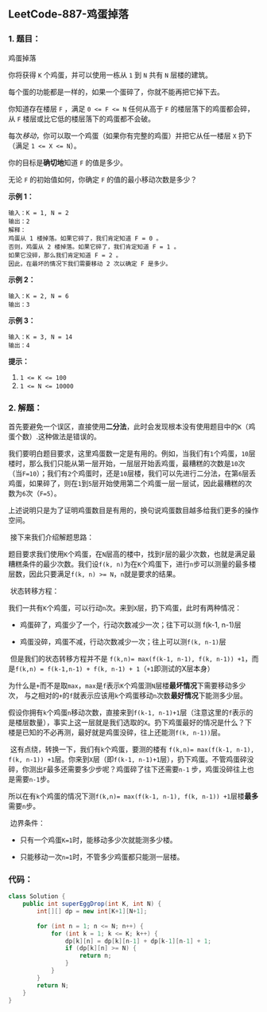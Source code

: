 ## LeetCode-887-鸡蛋掉落

### 1. 题目：

鸡蛋掉落

你将获得 `K` 个鸡蛋，并可以使用一栋从 `1` 到 `N`  共有 `N` 层楼的建筑。

每个蛋的功能都是一样的，如果一个蛋碎了，你就不能再把它掉下去。

你知道存在楼层 `F` ，满足 `0 <= F <= N` 任何从高于 `F` 的楼层落下的鸡蛋都会碎，从 `F` 楼层或比它低的楼层落下的鸡蛋都不会破。

每次*移动*，你可以取一个鸡蛋（如果你有完整的鸡蛋）并把它从任一楼层 `X` 扔下（满足 `1 <= X <= N`）。

你的目标是**确切地**知道 `F` 的值是多少。

无论 `F` 的初始值如何，你确定 `F` 的值的最小移动次数是多少？

 **示例 1：**

```
输入：K = 1, N = 2
输出：2
解释：
鸡蛋从 1 楼掉落。如果它碎了，我们肯定知道 F = 0 。
否则，鸡蛋从 2 楼掉落。如果它碎了，我们肯定知道 F = 1 。
如果它没碎，那么我们肯定知道 F = 2 。
因此，在最坏的情况下我们需要移动 2 次以确定 F 是多少。
```

**示例 2：**

```
输入：K = 2, N = 6
输出：3
```

**示例 3：**

```
输入：K = 3, N = 14
输出：4
```

**提示：**

1. `1 <= K <= 100`
2. `1 <= N <= 10000`

### 2. 解题：

​		首先要避免一个误区，直接使用**二分法**，此时会发现根本没有使用题目中的`K`（鸡蛋个数）.这种做法是错误的。

​		我们要明白题目要求，这里鸡蛋数一定是有用的。例如，当我们有`1`个鸡蛋，`10`层楼时，那么我们只能从第一层开始，一层层开始丢鸡蛋，最糟糕的次数是`10`次（当`F=10`）；我们有`2`个鸡蛋时，还是`10`层楼，我们可以先进行二分法，在第`6`层丢鸡蛋，如果碎了，则在`1`到`5`层开始使用第二个鸡蛋一层一层试，因此最糟糕的次数为`6`次（`F=5`）。

​		上述说明只是为了证明鸡蛋数目是有用的，换句说鸡蛋数目越多给我们更多的操作空间。

​		接下来我们介绍解题思路：

​		题目要求我们使用`K`个鸡蛋，在`N`层高的楼中，找到`F`层的最少次数，也就是满足最糟糕条件的最少次数。我们设`f(k, n)`为在`K`个鸡蛋下，进行`n`步可以测量的最多楼层数，因此只要满足`f(k, n) >= N`，`n`就是要求的结果。

​		状态转移方程：

​		我们一共有`K`个鸡蛋，可以行动`n`次。来到`X`层，扔下鸡蛋，此时有两种情况：

- 鸡蛋碎了，鸡蛋少了一个，行动次数减少一次；往下可以测 f(k-1, n-1)层

- 鸡蛋没碎，鸡蛋不减，行动次数减少一次；往上可以测`f(k, n-1)`层

​        但是我们的状态转移方程并不是 `f(k,n)= max(f(k-1, n-1), f(k, n-1)) +1`，而是`f(k,n) = f(k-1,n-1) + f(k, n-1) + 1`（`+1`即测试的X层本身）

​		为什么是`+`而不是取`max`，`max`是`f`表示`K`个鸡蛋测`N`层楼**最坏情况**下需要移动多少次， 与之相对的`+`的`f`就表示应该用`k`个鸡蛋移动`n`次数**最好情况**下能测多少层。

​		假设你拥有`k`个鸡蛋`n`移动次数，直接来到`f(k-1, n-1)+1`层（注意这里的`f`表示的是楼层数量），事实上这一层就是我们选取的`X`。扔下鸡蛋最好的情况是什么？下楼是已知的不必再测，最好就是鸡蛋没碎，往上还能测`f(k, n-1))`层。

​		这有点绕，转换一下，我们有`k`个鸡蛋，要测的楼有  `f(k,n)= max(f(k-1, n-1), f(k, n-1)) +1`层。你来到`X`层（即`f(k-1, n-1)+1`层），扔下鸡蛋。不管鸡蛋碎没碎，你测出`F`最多还需要多少步呢？鸡蛋碎了往下还需要`n-1` 步，鸡蛋没碎往上也是需要`n-1`步。

​		所以在有`k`个鸡蛋的情况下测`f(k,n)= max(f(k-1, n-1), f(k, n-1)) +1`层楼**最多**需要`n`步。

​		边界条件：

- 只有一个鸡蛋`K=1`时，能移动多少次就能测多少楼。

- 只能移动一次`n=1`时，不管多少鸡蛋都只能测一层楼。

### 代码：

```java
class Solution {
    public int superEggDrop(int K, int N) {
        int[][] dp = new int[K+1][N+1];
        
        for (int n = 1; n <= N; n++) {
            for (int k = 1; k <= K; k++) {
                dp[k][n] = dp[k][n-1] + dp[k-1][n-1] + 1;
                if (dp[k][n] >= N) {
                    return n;
                }
            }
        }
        return N;
    }
}
```

